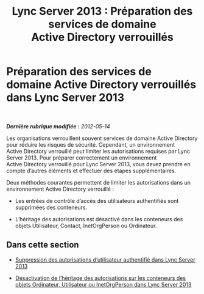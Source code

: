﻿---
title: 'Lync Server 2013 : Préparation des services de domaine Active Directory verrouillés'
TOCTitle: Préparation des services de domaine Active Directory verrouillés
ms:assetid: 68bde963-3fa3-4102-88d6-ac931c1dd2d7
ms:mtpsurl: https://technet.microsoft.com/fr-fr/library/Gg398492(v=OCS.15)
ms:contentKeyID: 49297484
ms.date: 05/20/2016
mtps_version: v=OCS.15
ms.translationtype: HT
---

# Préparation des services de domaine Active Directory verrouillés dans Lync Server 2013

 

_**Dernière rubrique modifiée :** 2012-05-14_

Les organisations verrouillent souvent services de domaine Active Directory pour réduire les risques de sécurité. Cependant, un environnement Active Directory verrouillé peut limiter les autorisations requises par Lync Server 2013. Pour préparer correctement un environnement Active Directory verrouillé pour Lync Server 2013, vous devez prendre en compte d’autres éléments et effectuer des étapes supplémentaires.

Deux méthodes courantes permettent de limiter les autorisations dans un environnement Active Directory verrouillé :

  - Les entrées de contrôle d’accès des utilisateurs authentifiés sont supprimées des conteneurs.

  - L’héritage des autorisations est désactivé dans les conteneurs des objets Utilisateur, Contact, InetOrgPerson ou Ordinateur.

## Dans cette section

  - [Suppression des autorisations d’utilisateur authentifié dans Lync Server 2013](lync-server-2013-authenticated-user-permissions-are-removed.md)

  - [Désactivation de l’héritage des autorisations sur les conteneurs des objets Ordinateur, Utilisateur ou InetOrgPerson dans Lync Server 2013](lync-server-2013-permissions-inheritance-is-disabled-on-computers-users-or-inetorgperson-containers.md)

